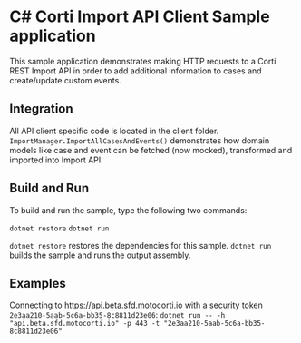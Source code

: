 C# Corti Import API Client Sample application
================

This sample application demonstrates making HTTP requests to a Corti REST Import API in order to add additional information to cases and create/update custom events. 

Integration
------------

All API client specific code is located in the client folder. `ImportManager.ImportAllCasesAndEvents()` demonstrates how domain models like case and event can be fetched (now mocked), transformed and imported into Import API. 

Build and Run
-------------

To build and run the sample, type the following two commands:

`dotnet restore`
`dotnet run`

`dotnet restore` restores the dependencies for this sample.
`dotnet run` builds the sample and runs the output assembly.

Examples
-------------

Connecting to https://api.beta.sfd.motocorti.io with a security token `2e3aa210-5aab-5c6a-bb35-8c8811d23e06`:
`dotnet run -- -h "api.beta.sfd.motocorti.io" -p 443 -t "2e3aa210-5aab-5c6a-bb35-8c8811d23e06"`
